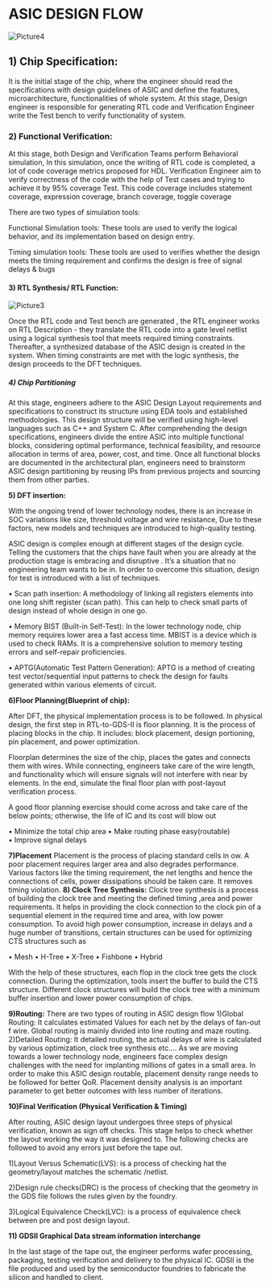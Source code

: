  # ASIC DESIGN FLOW




 ![Picture4](https://github.com/user-attachments/assets/8d6c43c5-673b-46be-892e-80b92a47ba92)


## 1)	Chip Specification:
It is the initial stage of the chip, where the engineer should read the specifications with design guidelines of ASIC and define the features, microarchitecture, functionalities of  whole system.
At this stage, Design engineer is responsible for generating RTL code and Verification Engineer write the Test bench to verify functionality of system.

### 2)	 Functional Verification:
At this stage, both Design and Verification Teams perform Behavioral simulation, In this simulation, once the writing of RTL code is completed, a lot of code coverage metrics proposed for HDL. Verification Engineer aim to verify correctness of the code with the help of Test cases and trying to achieve it by 95% coverage Test. This code coverage includes statement coverage, expression coverage, branch coverage, toggle coverage

There are two types of simulation tools:

Functional Simulation tools: These tools are used to verify the logical behavior, and its implementation based on design entry.

Timing simulation tools: These tools are used to verifies whether the design meets the timing requirement and confirms the design is free of signal delays & bugs

#### 3)	RTL Synthesis/ RTL Function:

 ![Picture3](https://github.com/user-attachments/assets/a800ad9e-35f7-4285-92bf-3dfd858e6654)

Once the RTL code and Test bench are generated , the RTL engineer works on RTL Description -  they translate the RTL code into a gate level  netlist using  a logical synthesis tool  that meets required timing constraints. Thereafter, a synthesized database of the ASIC design is created in the system. When timing constraints are met with the logic synthesis, the design proceeds to the DFT techniques.

##### 4)	Chip Partitioning

At this stage, engineers adhere to the ASIC Design Layout requirements and specifications to construct its structure using EDA tools and established methodologies. This design structure will be verified using high-level languages such as C++ and System C.
After comprehending the design specifications, engineers divide the entire ASIC into multiple functional blocks, considering optimal performance, technical feasibility, and resource allocation in terms of area, power, cost, and time. Once all functional blocks are documented in the architectural plan, engineers need to brainstorm ASIC design partitioning by reusing IPs from previous projects and sourcing them from other parties.


**5)	DFT insertion:**

With the ongoing trend of lower technology nodes, there is an increase in SOC variations like size, threshold voltage and wire resistance, Due to these factors, new models and techniques are introduced to high-quality testing.

ASIC design is complex enough at different stages of the design cycle. Telling the customers that the chips have fault when you are already at the production stage is embracing and disruptive . It’s a situation that no engineering team wants to be in. In order to overcome this situation, design for test is introduced with a list of techniques.

•	Scan path insertion: A methodology of linking all registers elements into one long shift register (scan path). This can help to check small parts of design instead of whole design in one go.

•	Memory BIST (Built-in Self-Test):  In the lower technology node, chip memory requires lower area a fast access time. MBIST is a device which is used to check RAMs. It is a comprehensive solution to memory testing errors and self-repair proficiencies.

•	APTG(Automatic Test Pattern Generation): APTG is a method of creating test vector/sequential input patterns to check the design for faults generated within various elements of circuit.

**6)Floor Planning(Blueprint of chip):**

 After DFT, the physical implementation process is to be followed. In physical design, the first step in  RTL-to-GDS-II is floor planning. It is the process of placing blocks in the chip. It includes: block placement, design portioning, pin placement, and power optimization.

Floorplan determines the size of the chip, places the gates and connects them with wires. While connecting, engineers take care of the wire length, and functionality which will ensure signals will not interfere with	near by elements. In the end, simulate the final floor plan with post-layout verification process.

A good floor planning exercise should come across and take care of the below points; otherwise, the life of IC and its cost will blow out

•	Minimize the total chip area                                                                                              •	Make routing phase easy(routable)     
•	Improve signal delays  

 **7)Placement**
Placement is the process of placing standard cells in ow. A poor placement requires larger area and also degrades performance. Various factors like the timing requirement, the net lengths and hence the connections of cells, power dissipations should be taken care. It removes timing violation.
**8) Clock Tree Synthesis:**
Clock tree synthesis is a process of building the clock tree and meeting the defined timing ,area and power requirements. It helps in providing the clock connection to the clock pin of a sequential element in the required time and area, with low power consumption.
To avoid high power consumption, increase in delays and a huge number of transitions, certain structures can be used for optimizing CTS structures such as


•	Mesh 
•	H-Tree 
•	X-Tree 
•	Fishbone 
•	Hybrid 

With the help of these structures, each flop in the clock tree gets the clock connection. During the optimization, tools insert the buffer to build the CTS structure. Different clock structures will build the clock tree with a minimum buffer insertion and lower power consumption of chips.

**9)Routing:**
There are two  types of routing in ASIC design flow
1)Global Routing: It calculates estimated Values for each net by the delays of fan-out f wire. Global routing is mainly divided into line routing and maze routing.
2)Detailed Routing: It detailed routing, the actual delays of wire is calculated by various optimization, clock tree synthesis etc….
As we are moving towards a lower technology node, engineers face complex design challenges with the need for implanting millions of gates in a small area. In order to make this ASIC design routable, placement density range needs to be followed for better QoR. Placement density analysis is an important parameter to get better outcomes with less number of iterations.

**10)Final Verification (Physical Verification & Timing)**

After routing, ASIC design layout undergoes three steps of physical verification, known as sign off checks. This stage helps to check whether  the layout working the way it was designed to. The following  checks are followed to avoid any errors just before the tape out.

1)Layout Versus Schematic(LVS): is a process of checking hat the geometry/layout matches the schematic /netlist.

2)Design rule checks(DRC)  is the process of checking that the geometry in the GDS file follows the rules given by the foundry.

3)Logical Equivalence Check(LVC): is a process of equivalence check between pre and post design layout.

**11) GDSII Graphical Data stream information interchange**

In the last stage of the tape out, the engineer performs wafer processing, packaging, testing verification and delivery to the physical IC. GDSII is the file produced and used by the semiconductor foundries to fabricate the silicon and handled to client.





      





